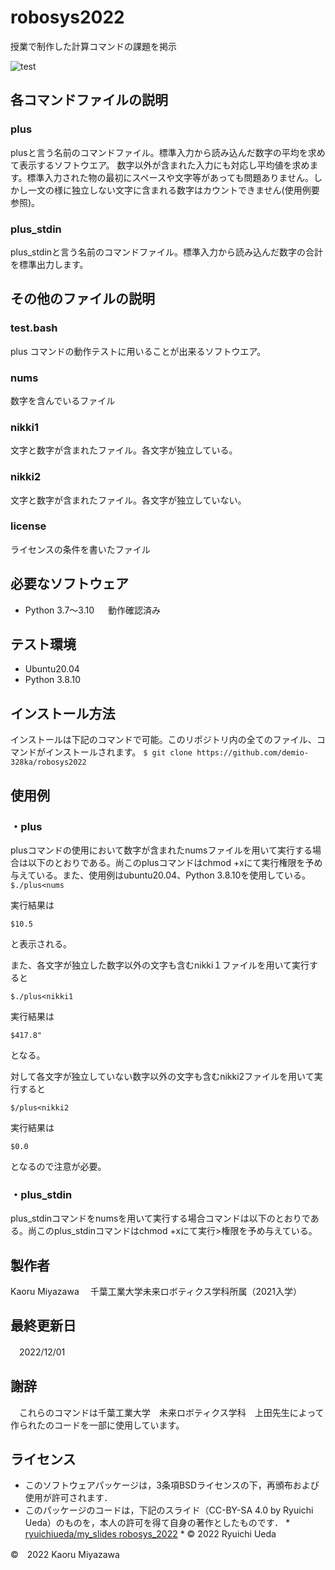 # robosys2022
授業で制作した計算コマンドの課題を掲示

![test](https://github.com/demio-328ka/robosys2022/actions/workflows/test.yml/badge.svg)

## 各コマンドファイルの説明

### plus 
plusと言う名前のコマンドファイル。標準入力から読み込んだ数字の平均を求めて表示するソフトウエア。
数字以外が含まれた入力にも対応し平均値を求めます。標準入力された物の最初にスペースや文字等があっても問題ありません。しかし一文の様に独立しない文字に含まれる数字はカウントできません(使用例要参照)。
### plus_stdin
plus_stdinと言う名前のコマンドファイル。標準入力から読み込んだ数字の合計を標準出力します。
## その他のファイルの説明
### test.bash
plus コマンドの動作テストに用いることが出来るソフトウエア。
### nums
数字を含んでいるファイル
### nikki1
文字と数字が含まれたファイル。各文字が独立している。
### nikki2
文字と数字が含まれたファイル。各文字が独立していない。
### license
ライセンスの条件を書いたファイル
## 必要なソフトウェア
* Python 3.7〜3.10
　
 動作確認済み

## テスト環境
* Ubuntu20.04
* Python 3.8.10

## インストール方法
 
インストールは下記のコマンドで可能。このリポジトリ内の全てのファイル、コマンドがインストールされます。
 `$ git clone https://github.com/demio-328ka/robosys2022`

## 使用例

### ・plus
plusコマンドの使用において数字が含まれたnumsファイルを用いて実行する場合は以下のとおりである。尚このplusコマンドはchmod +xにて実行権限を予め与えている。また、使用例はubuntu20.04、Python 3.8.10を使用している。
 `$./plus<nums` 

実行結果は
 
`$10.5`

と表示される。

また、各文字が独立した数字以外の文字も含むnikki１ファイルを用いて実行すると

`$./plus<nikki1`

実行結果は

`$417.8"`

 となる。

対して各文字が独立していない数字以外の文字も含むnikki2ファイルを用いて実行すると

`$/plus<nikki2`

実行結果は 

`$0.0`

となるので注意が必要。

### ・plus_stdin

plus_stdinコマンドをnumsを用いて実行する場合コマンドは以下のとおりである。尚このplus_stdinコマンドはchmod +xにて実行>権限を予め与えている。

## 製作者
 Kaoru Miyazawa 　千葉工業大学未来ロボティクス学科所属（2021入学）
## 最終更新日
　2022/12/01
## 謝辞
　これらのコマンドは千葉工業大学　未来ロボティクス学科　上田先生によって作られたのコードを一部に使用しています。

## ライセンス
* このソフトウェアパッケージは，3条項BSDライセンスの下，再頒布および使用が許可されます．
* このパッケージのコードは，下記のスライド（CC-BY-SA 4.0 by Ryuichi Ueda）のものを，本人の許可を得て自身の著作としたものです．
      * [ryuichiueda/my_slides robosys_2022](https://github.com/ryuichiueda/my_slides/tree/master/robosys_2022)
      * © 2022 Ryuichi Ueda




©　2022 Kaoru Miyazawa 




